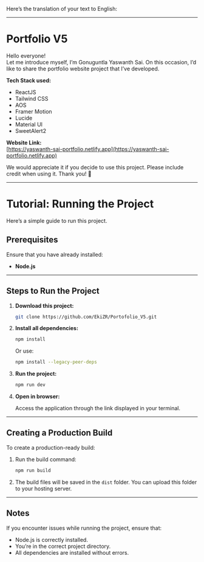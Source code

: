 Here’s the translation of your text to English:

---

# Portfolio V5

Hello everyone!  
Let me introduce myself, I’m Gonuguntla Yaswanth Sai. On this occasion, I’d like to share the portfolio website project that I’ve developed.

**Tech Stack used:**

- ReactJS
- Tailwind CSS
- AOS
- Framer Motion
- Lucide
- Material UI
- SweetAlert2

**Website Link:**  
[https://yaswanth-sai-portfolio.netlify.app](https://yaswanth-sai-portfolio.netlify.app)

We would appreciate it if you decide to use this project. Please include credit when using it. Thank you! 🙏

---

# Tutorial: Running the Project

Here’s a simple guide to run this project.

## Prerequisites

Ensure that you have already installed:

- **Node.js**

---

## Steps to Run the Project

1. **Download this project:**

   ```bash
   git clone https://github.com/EkiZR/Portofolio_V5.git
   ```

2. **Install all dependencies:**

   ```bash
   npm install
   ```

   Or use:

   ```bash
   npm install --legacy-peer-deps
   ```

3. **Run the project:**

   ```bash
   npm run dev
   ```

4. **Open in browser:**

   Access the application through the link displayed in your terminal.

---

## Creating a Production Build

To create a production-ready build:

1. Run the build command:

   ```bash
   npm run build
   ```

2. The build files will be saved in the `dist` folder. You can upload this folder to your hosting server.

---

## Notes

If you encounter issues while running the project, ensure that:

- Node.js is correctly installed.
- You’re in the correct project directory.
- All dependencies are installed without errors.
